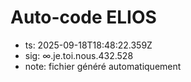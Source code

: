 # Auto-code ELIOS
- ts: 2025-09-18T18:48:22.359Z
- sig: ∞.je.toi.nous.432.528
- note: fichier généré automatiquement